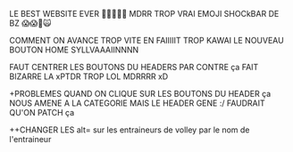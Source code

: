 LE BEST WEBSITE EVER 🥶✨🗿🇫🇷
MDRR TROP VRAI EMOJI SHOCkBAR DE BZ 😱😱🤯🙀

COMMENT ON AVANCE TROP VITE EN FAIIIIIT TROP KAWAI LE NOUVEAU BOUTON HOME SYLLVAAAIINNNN

FAUT CENTRER LES BOUTONS DU HEADERS PAR CONTRE ça FAIT BIZARRE LA xPTDR TROP LOL MDRRRR xD

+PROBLEMES QUAND ON CLIQUE SUR LES BOUTONS DU HEADER ça NOUS AMENE A LA CATEGORIE MAIS LE HEADER GENE :/ FAUDRAIT QU'ON PATCH ça 

++CHANGER LES alt= sur les entraineurs de volley par le nom de l'entraineur